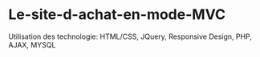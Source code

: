 # Le-site-d-achat-en-mode-MVC
Utilisation des technologie: HTML/CSS, JQuery, Responsive Design, PHP, AJAX, MYSQL
